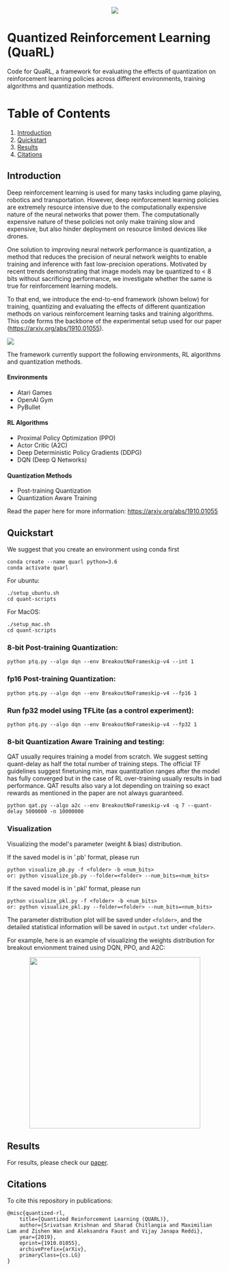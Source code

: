 <p align="center">
  <img src="https://github.com/harvard-edge/quarl/blob/master/docs/QuaRL.jpg">
</p>

# Quantized Reinforcement Learning (QuaRL)

Code for QuaRL, a framework for evaluating the effects of quantization on reinforcement learning policies across different environments, training algorithms and quantization methods. 

# Table of Contents
1. [Introduction](#Introduction)
2. [Quickstart](#Quickstart)
3. [Results](#Results)
4. [Citations](#Citations)

## Introduction

Deep reinforcement learning is used for many tasks including game playing, robotics and transportation. However, deep reinforcement learning policies are extremely resource intensive due to the computationally expensive nature of the neural networks that power them. The computationally expensive nature of these policies not only make training slow and expensive, but also hinder deployment on resource limited devices like drones.

One solution to improving neural network performance is quantization, a method that reduces the precision of neural network weights to enable training and inference with fast low-precision operations. Motivated by recent trends demonstrating that image models may be quantized to < 8 bits without sacrificing performance, we investigate whether the same is true for reinforcement learning models.

To that end, we introduce the end-to-end framework (shown below) for training, quantizing and evaluating the effects of different quantization methods on various reinforcement learning tasks and training algorithms. This code forms the backbone of the experimental setup used for our paper (https://arxiv.org/abs/1910.01055). 

![](https://github.com/harvard-edge/quarl/blob/master/docs/QuaRL-intro-figure.png)

The framework currently support the following environments, RL algorithms and quantization methods.

#### Environments
- Atari Games
- OpenAI Gym
- PyBullet
#### RL Algorithms
- Proximal Policy Optimization (PPO)
- Actor Critic (A2C)
- Deep Deterministic Policy Gradients (DDPG)
- DQN (Deep Q Networks)
#### Quantization Methods
- Post-training Quantization
- Quantization Aware Training

Read the paper here for more information: https://arxiv.org/abs/1910.01055

## Quickstart
We suggest that you create an environment using conda first
```
conda create --name quarl python=3.6
conda activate quarl
```
For ubuntu:
```
./setup_ubuntu.sh
cd quant-scripts
```
For MacOS:
```
./setup_mac.sh
cd quant-scripts
```

### 8-bit Post-training Quantization:

```
python ptq.py --algo dqn --env BreakoutNoFrameskip-v4 --int 1
```
### fp16 Post-training Quantization:

```
python ptq.py --algo dqn --env BreakoutNoFrameskip-v4 --fp16 1
```
### Run fp32 model using TFLite (as a control experiment):

```
python ptq.py --algo dqn --env BreakoutNoFrameskip-v4 --fp32 1
```
### 8-bit Quantization Aware Training and testing:

QAT usually requires training a model from scratch. We suggest setting quant-delay as half the total number of training steps. The official TF guidelines suggest finetuning min, max quantization ranges after the model has fully converged but in the case of RL over-training usually results in bad performance. QAT results also vary a lot depending on training so exact rewards as mentioned in the paper are not always guaranteed.

```
python qat.py --algo a2c --env BreakoutNoFrameskip-v4 -q 7 --quant-delay 5000000 -n 10000000
```

### Visualization
Visualizing the model's parameter (weight & bias) distribution.

If the saved model is in '.pb' format, please run 
```
python visualize_pb.py -f <folder> -b <num_bits>
or: python visualize_pb.py --folder=<folder> --num_bits=<num_bits>
```

If the saved model is in '.pkl' format, please run 
```
python visualize_pkl.py -f <folder> -b <num_bits>
or: python visualize_pkl.py --folder=<folder> --num_bits=<num_bits>
```

The parameter distribution plot will be saved under ```<folder>```, and the detailed statistical information will be saved in ```output.txt``` under ```<folder>```.

For example, here is an example of visualizing the weights distribution for breakout envionment trained using DQN, PPO, and A2C:
<p align="center">
  <img src="https://github.com/harvard-edge/quarl/blob/master/docs/breakout-weight-distribution.png" width=400>
</p>

## Results
For results, please check our [paper](https://arxiv.org/abs/1910.01055). 

## Citations
To cite this repository in publications:
```
@misc{quantized-rl,
    title={Quantized Reinforcement Learning (QUARL)},
    author={Srivatsan Krishnan and Sharad Chitlangia and Maximilian Lam and Zishen Wan and Aleksandra Faust and Vijay Janapa Reddi},
    year={2019},
    eprint={1910.01055},
    archivePrefix={arXiv},
    primaryClass={cs.LG}
}
```
